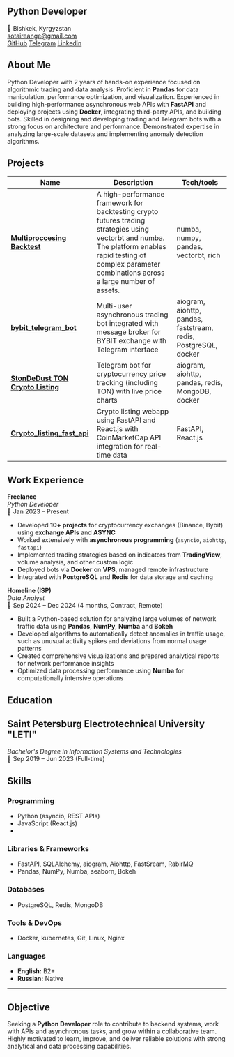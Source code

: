 ## **Python Developer**  
📍 Bishkek, Kyrgyzstan  
 sotaireange@gmail.com  
 [GitHub](https://github.com/sotaireange)
[Telegram](https://t.me/sotaireange)
[Linkedin](https://www.linkedin.com/in/sotaireange/)

## About Me
Python Developer with 2 years of hands-on experience focused on algorithmic trading and data analysis. Proficient in **Pandas** for data manipulation, performance optimization, and visualization. Experienced in building high-performance asynchronous web APIs with **FastAPI** and deploying projects using **Docker**, integrating third-party APIs, and building bots. Skilled in designing and developing trading and Telegram bots with a strong focus on architecture and performance. Demonstrated expertise in analyzing large-scale datasets and implementing anomaly detection algorithms.

## Projects

|Name|Description|Tech/tools|
|---|---|---|
|**[Multiproccesing Backtest](https://github.com/sotaireange/fast_backtest_binance)**| A high-performance framework for backtesting crypto futures trading strategies using vectorbt and numba. The platform enables rapid testing of complex parameter combinations across a large number of assets.| numba, numpy, pandas, vectorbt, rich|
|**[bybit_telegram_bot](https://github.com/sotaireange/bybit_telegram_bot)**|Multi-user asynchronous trading bot integrated with message broker for BYBIT exchange with Telegram interface|aiogram, aiohttp, pandas, faststream, redis, PostgreSQL, docker|
|**[StonDeDust TON Crypto Listing](https://github.com/sotaireange/stodedust_crypto_listing)**|Telegram bot for cryptocurrency price tracking (including TON) with live price charts |aiogram, aiohttp, pandas, redis, MongoDB, docker|
|**[Crypto_listing_fast_api](https://github.com/sotaireange/Crypto_listing_fast_api)**|Crypto listing webapp using FastAPI and React.js with CoinMarketCap API integration for real-time data|FastAPI, React.js|

##  Work Experience


**Freelance**  
_Python Developer_  
📅 Jan 2023 – Present

- Developed **10+ projects** for cryptocurrency exchanges (Binance, Bybit) using **exchange APIs** and **ASYNC**
- Worked extensively with **asynchronous programming** (`asyncio`, `aiohttp`, `fastapi`)
- Implemented trading strategies based on indicators from **TradingView**, volume analysis, and other custom logic
- Deployed bots via **Docker** on **VPS**, managed remote infrastructure
- Integrated with **PostgreSQL** and **Redis** for data storage and caching


**Homeline (ISP)**  
_Data Analyst_  
📅 Sep 2024 – Dec 2024 (4 months, Contract, Remote)

- Built a Python-based solution for analyzing large volumes of network traffic data using **Pandas**, **NumPy**, **Numba** and **Bokeh**
- Developed algorithms to automatically detect anomalies in traffic usage, such as unusual activity spikes and deviations from normal usage patterns
- Created comprehensive visualizations and prepared analytical reports for network performance insights
- Optimized data processing performance using **Numba** for computationally intensive operations


##  Education

## **Saint Petersburg Electrotechnical University "LETI"**  
_Bachelor's Degree in Information Systems and Technologies_  
📅 Sep 2019 – Jun 2023 (Full-time)

##  Skills

### Programming
- Python (asyncio, REST APIs)
- JavaScript (React.js)
- 
### Libraries & Frameworks
- FastAPI, SQLAlchemy, aiogram, Aiohttp, FastSream, RabirMQ
- Pandas, NumPy, Numba, seaborn, Bokeh
### Databases
- PostgreSQL, Redis, MongoDB

### Tools & DevOps
- Docker, kubernetes, Git, Linux, Nginx

### Languages

- **English:** B2+
- **Russian:** Native

---

##  Objective
Seeking a **Python Developer** role to contribute to backend systems, work with APIs and asynchronous tasks, and grow within a collaborative team. Highly motivated to learn, improve, and deliver reliable solutions with strong analytical and data processing capabilities.
